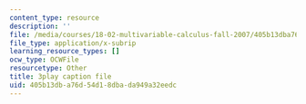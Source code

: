 ```yaml
---
content_type: resource
description: ''
file: /media/courses/18-02-multivariable-calculus-fall-2007/405b13dba76d54d18dbada949a32eedc_RMBGQtwkoyU.vtt
file_type: application/x-subrip
learning_resource_types: []
ocw_type: OCWFile
resourcetype: Other
title: 3play caption file
uid: 405b13db-a76d-54d1-8dba-da949a32eedc
---
```

